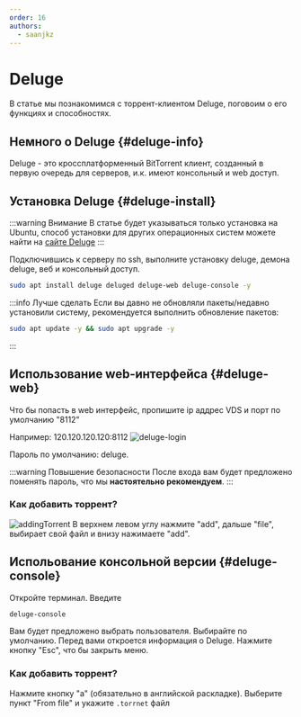 ```yaml
---
order: 16
authors:
  - saanjkz
---
```


# Deluge

В статье мы познакомимся с торрент-клиентом Deluge, поговоим о его функциях и способностях.

## Немного о Deluge {#deluge-info}

Deluge - это кроссплатформенный BitTorrent клиент, созданный в первую очередь для серверов, и.к. имеют консольный и web доступ.

## Установка Deluge {#deluge-install}

:::warning Внимание
В статье будет указываться только установка на Ubuntu, способ установки для других операционных систем можете найти на [сайте Deluge](https://deluge-torrent.org/download/)
:::


Подключившись к серверу по ssh, выполните установку deluge, демона deluge, веб и консольный доступ.

```sh
sudo apt install deluge deluged deluge-web deluge-console -y
```

:::info Лучше сделать
Если вы давно не обновляли пакеты/недавно установили систему, рекомендуется выполнить обновление пакетов:
```sh
sudo apt update -y && sudo apt upgrade -y
```
:::

## Использование web-интерфейса {#deluge-web}

Что бы попасть в web интерфейс, пропишите ip аддрес VDS и порт по умолчанию "8112"

Например: 120.120.120.120:8112
![deluge-login](https://whwin.xyz/wiki-p2g/deluge-login.png)

Пароль по умолчанию: deluge.


:::warning Повышение безопасности
После входа вам будет предложено поменять пароль, что мы **настоятельно рекомендуем**.
:::

### Как добавить торрент?
![addingTorrent](https://whwin.xyz/wiki-p2g/addtorrent.png)
В верхнем левом углу нажмите "add", дальше "file", выбирает свой файл и внизу нажимаете "add".

## Испольование консольной версии {#deluge-console}

Откройте терминал. Введите
```sh
deluge-console
```
Вам будет предложено выбрать пользователя. Выбирайте по умолчанию. Перед вами откроется информация о Deluge. Нажмите кнопку "Esc", что бы закрыть меню.

### Как добавить торрент?
Нажмите кнопку "a" (обязательно в английской раскладке). Выберите пункт "From file" и укажите `.torrnet` файл


